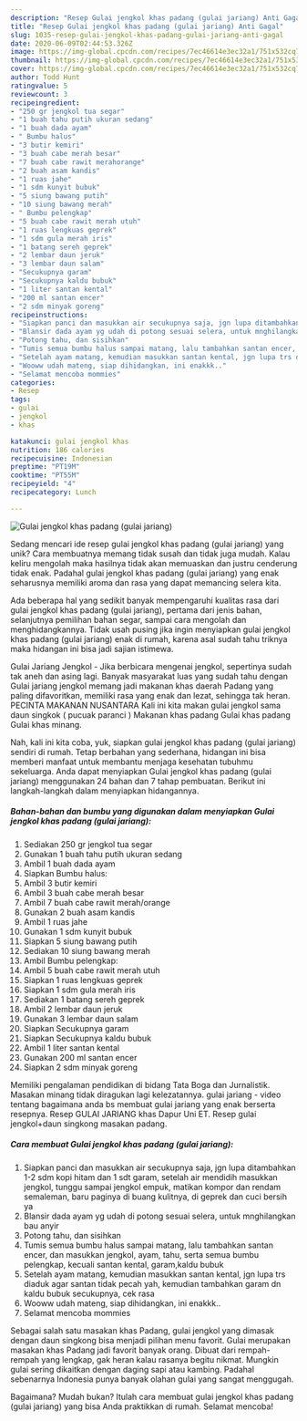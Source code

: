 ```yaml
---
description: "Resep Gulai jengkol khas padang (gulai jariang) Anti Gagal"
title: "Resep Gulai jengkol khas padang (gulai jariang) Anti Gagal"
slug: 1035-resep-gulai-jengkol-khas-padang-gulai-jariang-anti-gagal
date: 2020-06-09T02:44:53.326Z
image: https://img-global.cpcdn.com/recipes/7ec46614e3ec32a1/751x532cq70/gulai-jengkol-khas-padang-gulai-jariang-foto-resep-utama.jpg
thumbnail: https://img-global.cpcdn.com/recipes/7ec46614e3ec32a1/751x532cq70/gulai-jengkol-khas-padang-gulai-jariang-foto-resep-utama.jpg
cover: https://img-global.cpcdn.com/recipes/7ec46614e3ec32a1/751x532cq70/gulai-jengkol-khas-padang-gulai-jariang-foto-resep-utama.jpg
author: Todd Hunt
ratingvalue: 5
reviewcount: 3
recipeingredient:
- "250 gr jengkol tua segar"
- "1 buah tahu putih ukuran sedang"
- "1 buah dada ayam"
- " Bumbu halus"
- "3 butir kemiri"
- "3 buah cabe merah besar"
- "7 buah cabe rawit merahorange"
- "2 buah asam kandis"
- "1 ruas jahe"
- "1 sdm kunyit bubuk"
- "5 siung bawang putih"
- "10 siung bawang merah"
- " Bumbu pelengkap"
- "5 buah cabe rawit merah utuh"
- "1 ruas lengkuas geprek"
- "1 sdm gula merah iris"
- "1 batang sereh geprek"
- "2 lembar daun jeruk"
- "3 lembar daun salam"
- "Secukupnya garam"
- "Secukupnya kaldu bubuk"
- "1 liter santan kental"
- "200 ml santan encer"
- "2 sdm minyak goreng"
recipeinstructions:
- "Siapkan panci dan masukkan air secukupnya saja, jgn lupa ditambahkan 1-2 sdm kopi hitam dan 1 sdt garam, setelah air mendidih masukkan jengkol, tunggu sampai jengkol empuk, matikan kompor dan rendam semaleman, baru paginya di buang kulitnya, di geprek dan cuci bersih ya"
- "Blansir dada ayam yg udah di potong sesuai selera, untuk mnghilangkan bau anyir"
- "Potong tahu, dan sisihkan"
- "Tumis semua bumbu halus sampai matang, lalu tambahkan santan encer, dan masukkan jengkol, ayam, tahu, serta semua bumbu pelengkap, kecuali santan kental, garam,kaldu bubuk"
- "Setelah ayam matang, kemudian masukkan santan kental, jgn lupa trs diaduk agar santan tidak pecah yah, kemudian tambahkan garam dn kaldu bubuk secukupnya, cek rasa"
- "Wooww udah mateng, siap dihidangkan, ini enakkk.."
- "Selamat mencoba mommies"
categories:
- Resep
tags:
- gulai
- jengkol
- khas

katakunci: gulai jengkol khas 
nutrition: 186 calories
recipecuisine: Indonesian
preptime: "PT19M"
cooktime: "PT55M"
recipeyield: "4"
recipecategory: Lunch

---
```



![Gulai jengkol khas padang (gulai jariang)](https://img-global.cpcdn.com/recipes/7ec46614e3ec32a1/751x532cq70/gulai-jengkol-khas-padang-gulai-jariang-foto-resep-utama.jpg)

Sedang mencari ide resep gulai jengkol khas padang (gulai jariang) yang unik? Cara membuatnya memang tidak susah dan tidak juga mudah. Kalau keliru mengolah maka hasilnya tidak akan memuaskan dan justru cenderung tidak enak. Padahal gulai jengkol khas padang (gulai jariang) yang enak seharusnya memiliki aroma dan rasa yang dapat memancing selera kita.

Ada beberapa hal yang sedikit banyak mempengaruhi kualitas rasa dari gulai jengkol khas padang (gulai jariang), pertama dari jenis bahan, selanjutnya pemilihan bahan segar, sampai cara mengolah dan menghidangkannya. Tidak usah pusing jika ingin menyiapkan gulai jengkol khas padang (gulai jariang) enak di rumah, karena asal sudah tahu triknya maka hidangan ini bisa jadi sajian istimewa.

Gulai Jariang Jengkol - Jika berbicara mengenai jengkol, sepertinya sudah tak aneh dan asing lagi. Banyak masyarakat luas yang sudah tahu dengan Gulai jariang jengkol memang jadi makanan khas daerah Padang yang paling difavoritkan, memiliki rasa yang enak dan lezat, sehingga tak heran. PECINTA MAKANAN NUSANTARA Kali ini kita makan gulai jengkol sama daun singkok ( pucuak paranci ) Makanan khas padang Gulai khas padang Gulai khas minang.


Nah, kali ini kita coba, yuk, siapkan gulai jengkol khas padang (gulai jariang) sendiri di rumah. Tetap berbahan yang sederhana, hidangan ini bisa memberi manfaat untuk membantu menjaga kesehatan tubuhmu sekeluarga. Anda dapat menyiapkan Gulai jengkol khas padang (gulai jariang) menggunakan 24 bahan dan 7 tahap pembuatan. Berikut ini langkah-langkah dalam menyiapkan hidangannya.

<!--inarticleads1-->

##### Bahan-bahan dan bumbu yang digunakan dalam menyiapkan Gulai jengkol khas padang (gulai jariang):

1. Sediakan 250 gr jengkol tua segar
1. Gunakan 1 buah tahu putih ukuran sedang
1. Ambil 1 buah dada ayam
1. Siapkan  Bumbu halus:
1. Ambil 3 butir kemiri
1. Ambil 3 buah cabe merah besar
1. Ambil 7 buah cabe rawit merah/orange
1. Gunakan 2 buah asam kandis
1. Ambil 1 ruas jahe
1. Gunakan 1 sdm kunyit bubuk
1. Siapkan 5 siung bawang putih
1. Sediakan 10 siung bawang merah
1. Ambil  Bumbu pelengkap:
1. Ambil 5 buah cabe rawit merah utuh
1. Siapkan 1 ruas lengkuas geprek
1. Siapkan 1 sdm gula merah iris
1. Sediakan 1 batang sereh geprek
1. Ambil 2 lembar daun jeruk
1. Gunakan 3 lembar daun salam
1. Siapkan Secukupnya garam
1. Siapkan Secukupnya kaldu bubuk
1. Ambil 1 liter santan kental
1. Gunakan 200 ml santan encer
1. Siapkan 2 sdm minyak goreng


Memiliki pengalaman pendidikan di bidang Tata Boga dan Jurnalistik. Masakan minang tidak diragukan lagi kelezatannya. gulai jariang - video tentang bagaimana anda bs membuat gulai jariang yang enak berserta resepnya. Resep GULAI JARIANG khas Dapur Uni ET. Resep gulai jengkol+daun singkong masakan padang. 

<!--inarticleads2-->

##### Cara membuat Gulai jengkol khas padang (gulai jariang):

1. Siapkan panci dan masukkan air secukupnya saja, jgn lupa ditambahkan 1-2 sdm kopi hitam dan 1 sdt garam, setelah air mendidih masukkan jengkol, tunggu sampai jengkol empuk, matikan kompor dan rendam semaleman, baru paginya di buang kulitnya, di geprek dan cuci bersih ya
1. Blansir dada ayam yg udah di potong sesuai selera, untuk mnghilangkan bau anyir
1. Potong tahu, dan sisihkan
1. Tumis semua bumbu halus sampai matang, lalu tambahkan santan encer, dan masukkan jengkol, ayam, tahu, serta semua bumbu pelengkap, kecuali santan kental, garam,kaldu bubuk
1. Setelah ayam matang, kemudian masukkan santan kental, jgn lupa trs diaduk agar santan tidak pecah yah, kemudian tambahkan garam dn kaldu bubuk secukupnya, cek rasa
1. Wooww udah mateng, siap dihidangkan, ini enakkk..
1. Selamat mencoba mommies


Sebagai salah satu masakan khas Padang, gulai jengkol yang dimasak dengan daun singkong bisa menjadi pilihan menu favorit. Gulai merupakan masakan khas Padang jadi favorit banyak orang. Dibuat dari rempah-rempah yang lengkap, gak heran kalau rasanya begitu nikmat. Mungkin gulai sering dikaitkan dengan daging sapi atau kambing. Padahal sebenarnya Indonesia punya banyak olahan gulai yang sangat menggugah. 

Bagaimana? Mudah bukan? Itulah cara membuat gulai jengkol khas padang (gulai jariang) yang bisa Anda praktikkan di rumah. Selamat mencoba!
